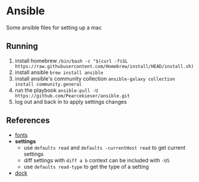 # Ansible
Some ansible files for setting up a mac

## Running
1. install homebrew `/bin/bash -c "$(curl -fsSL https://raw.githubusercontent.com/Homebrew/install/HEAD/install.sh)`
2. install ansible `brew install ansible`
3. install ansible's community collection `ansible-galaxy collection install community.general`
4. run the playbook `ansible-pull -U https://github.com/Pearcekieser/ansible.git`
5. log out and back in to apply settings changes 

## References
- [fonts](https://github.com/fubarhouse/ansible-role-macfonts/blob/master/tasks/fonts.yml)
- **settings**
  - use `defaults read` and `defaults -currentHost read` to get current settings
  - diff settings with `diff a b` context can be included with `-U5`
  - use `defaults read-type` to get the type of a setting
- [dock](https://github.com/geerlingguy/ansible-collection-mac/blob/master/roles/dock/README.md)
